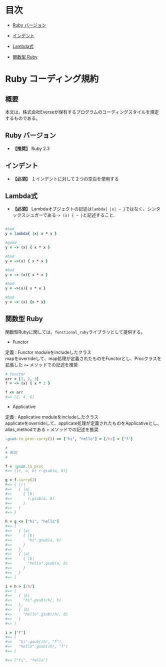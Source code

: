 # 目次

- [Ruby バージョン](#ruby-version)

- [インデント](#indentatio)

- [Lambda式](#lambda)

- [関数型 Ruby](#functional-ruby)

# Ruby コーディング規約

## 概要

本文は、株式会社Everseが保有するプログラムのコーディングスタイルを規定するものである。


<a name="ruby-version"></a>

## Ruby バージョン
- **【推奨】** Ruby 2.3


<a name="indentension"></a>

## インデント
- **【必須】** １インデントに対して２つの空白を使用する


<a name="lambda"></a>

## Lambda式
- **【必須】** Lambdaオブジェクトの記述は`lambda{ |x| ~ }`ではなく、シンタックスシュガーである`-> (x) { ~ }`と記述すること.

```ruby

#bad
y = lambda{ |x| x * x }

#good
y = -> (x) { x * x }

#bad
y = ->(x) { x * x }

#bad
y = -> (x){ x * x }

#bad
y = ->(x){ x * x }

#bad
y = -> (x) {x * x}

```

<a name="functional-ruby"></a>

## 関数型 Ruby
関数型Rubyに関しては、`functional_ruby`ライブラリとして提供する。

- Functor

定義 : Functor moduleをincludeしたクラス  
mapをoverrideして、map処理が定義されたものをFunctorとし、Procクラスを拡張した `<=` メソッドでの記述を推奨

```ruby
# functor
arr = [1, 2, 3]
f = -> (x) { x * 2 }

f <= arr
#=> [2, 4, 6]
```

- Applicative

定義 : Applicative moduleをincludeしたクラス  
applicateをoverrideして、applicate処理が定義されたものをApplicativeとし、alias_methodである `>` メソッドでの記述を推奨

```ruby
:gsub.to_proc.curry(3) <= ["hi", "hello"] > [/h/] > ["f"]

#
# 解説
#

f = :gsub.to_proc
#=> {|r, a, b| r.gsub(a, b)}

g = f.curry(3)
#=> { |r|
#=>   { |a|
#=>     { |b|
#=>       r.gsub(a, b)
#=>     }
#=>   }
#=> }

h = g <= ["hi", "hello"]
#=> [
#=>   { |a|
#=>     { |b|
#=>       "hi".gsub(a, b)
#=>     }
#=>   },
#=>   { |a|
#=>     { |b|
#=>       "hello".gsub(a, b)
#=>     }
#=>   }
#=> [

i = h > [/h/]
#=> [
#=>   { |b|
#=>     "hi".gsub(/h/, b)
#=>   },
#=>   { |b|
#=>     "hello".gsub(/h/, b)
#=>   }
#=> [

i > ["f"]
#=> [
#=>   "hi".gsub(/h/, "f"),
#=>   "hello".gsub(/h/, "f")
#=> [

#=> ["fi", "fello"]
```
